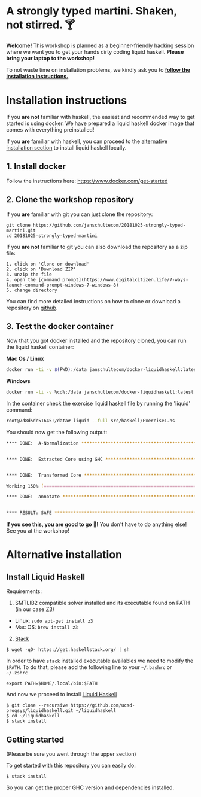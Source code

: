 A strongly typed martini. Shaken, not stirred. 🍸
===

**Welcome!** This workshop is planned as a beginner-friendly hacking session where we want you to get your hands dirty coding liquid haskell. **Please bring your laptop to the workshop!**

To not waste time on installation problems, we kindly ask you to [**follow the installation instructions.**](#installation-instructions)

# Installation instructions
If you **are not** familiar with haskell, the easiest and recommended way to get started is using docker. We have prepared a liquid haskell docker image that comes with everything preinstalled! 

If you **are** familiar with haskell, you can proceed to the [alternative installation section](#alternative-installation) to install liquid haskell locally.


## 1. Install docker
Follow the instructions here: https://www.docker.com/get-started

## 2. Clone the workshop repository
If you **are** familiar with git you can just clone the repository:

```
git clone https://github.com/janschultecom/20181025-strongly-typed-martini.git
cd 20181025-strongly-typed-martini
```

If you **are not** familiar to git you can also download the repository as a zip file:

    1. click on 'Clone or download' 
    2. click on 'Download ZIP' 
    3. unzip the file 
    4. open the [command prompt](https://www.digitalcitizen.life/7-ways-launch-command-prompt-windows-7-windows-8)
    5. change directory

You can find more detailed instructions on how to clone or download a repository on [github](https://help.github.com/articles/cloning-a-repository/).

## 3. Test the docker container

Now that you got docker installed and the repository cloned, you can run the liquid haskell container:

**Mac Os / Linux**
```bash
docker run -ti -v $(PWD):/data janschultecom/docker-liquidhaskell:latest
```
**Windows**
```bash
docker run -ti -v %cd%:/data janschultecom/docker-liquidhaskell:latest
```

In the container check the exercise liquid haskell file by running the 'liquid' command:
```bash
root@7d8d5dc51645:/data# liquid --full src/haskell/Exercise1.hs
```
You should now get the following output:
```bash
**** DONE:  A-Normalization ****************************************************


**** DONE:  Extracted Core using GHC *******************************************


**** DONE:  Transformed Core ***************************************************

Working 150% [==================================================================================================]

**** DONE:  annotate ***********************************************************


**** RESULT: SAFE **************************************************************
```

**If you see this, you are good to go 🙌!** You don't have to do anything else! See you at the workshop!


# Alternative installation

## Install Liquid Haskell

Requirements:

1. SMTLIB2 compatible solver installed and its executable found on PATH (in our case [Z3](https://github.com/Z3Prover/z3))

* Linux: `sudo apt-get install z3`
* Mac OS: `brew install z3`

2. [Stack](https://docs.haskellstack.org/en/stable/README/)

```
$ wget -qO- https://get.haskellstack.org/ | sh
```

In order to have `stack` installed executable availables we need to modify the `$PATH`. To do that, please add the following line to your `~/.bashrc` or `~/.zshrc`

```
export PATH=$HOME/.local/bin:$PATH
```

And now we proceed to install [Liquid Haskell](https://github.com/ucsd-progsys/liquidhaskell/blob/develop/INSTALL.md)

```
$ git clone --recursive https://github.com/ucsd-progsys/liquidhaskell.git ~/liquidhaskell
$ cd ~/liquidhaskell
$ stack install 
```

## Getting started

(Please be sure you went through the upper section)

To get started with this repository you can easily do:

```
$ stack install
```

So you can get the proper GHC version and dependencies installed.
